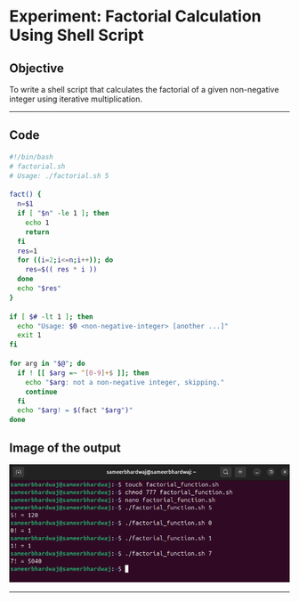 # **Experiment: Factorial Calculation Using Shell Script**

## **Objective**
To write a shell script that calculates the factorial of a given non-negative integer using iterative multiplication.

---

## **Code**

```bash
#!/bin/bash
# factorial.sh
# Usage: ./factorial.sh 5

fact() {
  n=$1
  if [ "$n" -le 1 ]; then
    echo 1
    return
  fi
  res=1
  for ((i=2;i<=n;i++)); do
    res=$(( res * i ))
  done
  echo "$res"
}

if [ $# -lt 1 ]; then
  echo "Usage: $0 <non-negative-integer> [another ...]"
  exit 1
fi

for arg in "$@"; do
  if ! [[ $arg =~ ^[0-9]+$ ]]; then
    echo "$arg: not a non-negative integer, skipping."
    continue
  fi
  echo "$arg! = $(fact "$arg")"
done
```
## **Image of the output**
![image](images/Factorial_function.png)

---
